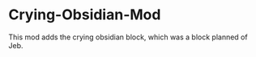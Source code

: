 Crying-Obsidian-Mod
===================

This mod adds the crying obsidian block, which was a block planned of Jeb.
